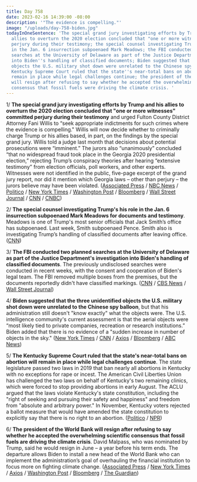 ```yaml
---
title: Day 758
date: 2023-02-16 14:39:00 -08:00
description: '"The evidence is compelling."'
image: "/uploads/day-758-biden.jpg"
todayInOneSentence: 'The special grand jury investigating efforts by Trump and his
  allies to overturn the 2020 election concluded that "one or more witnesses" committed
  perjury during their testimony; the special counsel investigating Trump''s his role
  in the Jan. 6 insurrection subpoenaed Mark Meadows; the FBI conducted two planned
  searches at the University of Delaware as part of the Justice Department''s investigation
  into Biden''s handling of classified documents; Biden suggested that the three unidentified
  objects the U.S. military shot down were unrelated to the Chinese spy balloon; the
  Kentucky Supreme Court ruled that the state''s near-total bans on abortion will
  remain in place while legal challenges continue; the president of the World Bank
  will resign after refusing to say whether he accepted the overwhelming scientific
  consensus that fossil fuels were driving the climate crisis. '
---
```


1/ **The special grand jury investigating efforts by Trump and his allies to overturn the 2020 election concluded that "one or more witnesses" committed perjury during their testimony** and urged Fulton County District Attorney Fani Willis to “seek appropriate indictments for such crimes where the evidence is compelling." Willis will now decide whether to criminally charge Trump or his allies based, in part, on the findings by the special grand jury. Willis told a judge last month that decisions about potential prosecutions were “imminent.” The jurors also “unanimously” concluded “that no widespread fraud took place in the Georgia 2020 presidential election,” rejecting Trump’s conspiracy theories after hearing “extensive testimony” from election officials, poll workers, and other experts. Witnesses were not identified in the public, five-page excerpt of the grand jury report, nor did it mention which Georgia laws – other than perjury – the jurors believe may have been violated. ([Associated Press](https://apnews.com/article/trump-georgia-election-investigation-grand-jury-documents-40535dd2b4401e804af515229c6c2d68) / [NBC News](https://www.nbcnews.com/politics/donald-trump/georgia-judge-release-parts-grand-jury-report-trump-election-probe-rcna70397) / [Politico](https://www.politico.com/news/2023/02/16/judge-grand-jury-report-alleged-election-tampering-00083233) / [New York Times](https://www.nytimes.com/live/2023/02/16/us/trump-georgia-investigation) / [Washington Post](https://www.washingtonpost.com/nation/2023/02/16/trump-investigation-georgia-grand-jury-fulton-county/) / [Bloomberg](https://www.bloomberg.com/news/articles/2023-02-16/trump-grand-jury-excerpts-released-from-georgia-election-probe?srnd=premium&sref=MIBMEEoj) / [Wall Street Journal](https://www.wsj.com/articles/georgia-judge-releases-parts-of-the-special-grand-jury-report-on-trump-2020-probe-e59695ad?mod=hp_lead_pos1) / [CNN](https://www.cnn.com/politics/live-news/trump-georgia-report-release-02-16-23/index.html) / [CNBC](https://www.cnbc.com/2023/02/16/trump-grand-jury-recommends-perjury-indictments-finds-no-fraud-in-georgia-2020-election.html))

2/ **The special counsel investigating Trump's his role in the Jan. 6 insurrection subpoenaed Mark Meadows for documents and testimony**. Meadows is one of Trump's most senior officials that Jack Smith’s office has subpoenaed. Last week, Smith subpoenaed Pence. Smith also is investigating Trump’s handling of classified documents after leaving office. ([CNN](https://www.cnn.com/2023/02/15/politics/mark-meadows-subpoena))

3/ **The FBI conducted two planned searches at the University of Delaware as part of the Justice Department's investigation into Biden's handling of classified documents**. The previously undisclosed searches were conducted in recent weeks, with the consent and cooperation of Biden's legal team. The FBI removed multiple boxes from the premises, but the documents reportedly didn't have classified markings. ([CNN](https://www.cnn.com/2023/02/15/politics/biden-delaware-search/index.html) / [CBS News](https://www.cbsnews.com/news/biden-classified-documents-fbi-university-of-delaware/) / [Wall Street Journal](https://www.wsj.com/articles/fbi-searched-for-biden-documents-at-university-of-delaware-85cc9865))

4/ **Biden suggested that the three unidentified objects the U.S. military shot down were unrelated to the Chinese spy balloon**, but that his administration still doesn't "know exactly" what the objects were. The U.S. intelligence community's current assessment is that the aerial objects were “most likely tied to private companies, recreation or research institutions.” Biden added that there is no evidence of a "sudden increase in number of objects in the sky." ([New York Times](https://www.nytimes.com/live/2023/02/16/us/biden-china-balloon-ufo#biden-spy-balloon-ufo) / [CNN](https://www.cnn.com/2023/02/16/politics/president-biden-downed-objects) / [Axios](https://www.axios.com/2023/02/16/biden-china-spy-balloon-speech) / [Bloomberg](https://www.bloomberg.com/news/articles/2023-02-16/biden-to-address-chinese-balloon-other-downed-objects-thursday?srnd=premium&sref=MIBMEEoj) / [ABC News](https://abcnews.go.com/Politics/biden-speak-response-suspected-spy-balloon-flying-objects/story?id=97259456))

5/ **The Kentucky Supreme Court ruled that the state's near-total bans on abortion will remain in place while legal challenges continue**. The state legislature passed two laws in 2019 that ban nearly all abortions in Kentucky with no exceptions for rape or incest. The American Civil Liberties Union has challenged the two laws on behalf of Kentucky's two remaining clinics, which were forced to stop providing abortions in early August. The ACLU argued that the laws violate Kentucky's state constitution, including the "right of seeking and pursuing their safety and happiness" and freedom from "absolute and arbitrary power." In November, Kentucky voters rejected a ballot measure that would have amended the state constitution to explicitly say that there is no right to an abortion. ([Politico](https://www.politico.com/news/2023/02/16/kentucky-supreme-court-abortion-ban-00083225) / [NPR](https://www.npr.org/2023/02/16/1156192879/abortion-kentucky-supreme-court-bans-roe-dobbs))

6/ **The president of the World Bank will resign after refusing to say whether he accepted the overwhelming scientific consensus that fossil fuels are driving the climate crisis**. David Malpass, who was nominated by Trump, said he would resign in June – a year before his term ends. The departure allows Biden to install a new head of the World Bank who can implement the administration’s goal of overhauling the financial institution to focus more on fighting climate change. ([Associated Press](https://apnews.com/article/politics-climate-and-environment-world-bank-david-malpass-donald-trump-8e5da6c379e8452cc75f6b919a463889) / [New York Times](https://www.nytimes.com/2023/02/15/climate/david-malpass-world-bank.html) / [Axios](https://www.axios.com/2023/02/15/world-bank-david-malpass-stepping-down) / [Washington Post](https://www.washingtonpost.com/climate-environment/2023/02/15/world-bank-president-climate-change/) / [Bloomberg](https://www.bloomberg.com/news/articles/2023-02-15/world-bank-president-david-malpass-plans-to-step-down-early?sref=MIBMEEoj) / [The Guardian](https://www.theguardian.com/business/2023/feb/15/david-malpass-world-bank-president-steps-down))